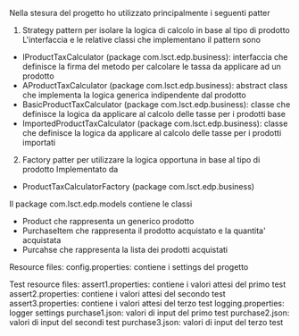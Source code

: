 Nella stesura del progetto ho utilizzato principalmente i seguenti patter

1. Strategy pattern per isolare la logica di calcolo in base al tipo di prodotto
L'interfaccia e le relative classi che implementano il pattern sono
- IProductTaxCalculator (package com.lsct.edp.business): 
  interfaccia che definisce la firma del metodo per calcolare le tassa da applicare ad un prodotto
- AProductTaxCalculator (package com.lsct.edp.business): 
  abstract class che implementa la logica generica indipendente dal prodotto
- BasicProductTaxCalculator (package com.lsct.edp.business): 
  classe che definisce la logica da applicare al calcolo delle tasse per i prodotti base
- ImportedProductTaxCalculator (package com.lsct.edp.business): 
  classe che definisce la logica da applicare al calcolo delle tasse per i prodotti importati

2. Factory patter per utilizzare la logica opportuna in base al tipo di prodotto
Implementato da
- ProductTaxCalculatorFactory (package com.lsct.edp.business) 
 
Il package com.lsct.edp.models contiene le classi 
- Product che rappresenta un generico prodotto
- PurchaseItem che rappresenta il prodotto acquistato e la quantita' acquistata
- Purcahse che rappresenta la lista dei prodotti acquistati

Resource files:
config.properties: contiene i settings del progetto

Test resource files:
assert1.properties: contiene i valori attesi del primo test  
assert2.properties: contiene i valori attesi del secondo test
assert3.properties: contiene i valori attesi del terzo test
logging.properties: logger settings
purchase1.json: valori di input del primo test
purchase2.json: valori di input del secondi test
purchase3.json: valori di input del terzo test

